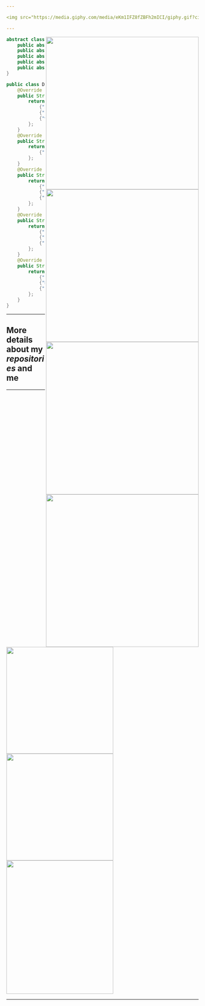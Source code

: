 ```yaml
---

<img src="https://media.giphy.com/media/eKm1IFZ8fZBFh2mICI/giphy.gif?cid=ecf05e47khxx6mqb70utl6tjo279ftcgy5395i9opl9kqy9q&ep=v1_gifs&rid=giphy.gif&ct=ts" width="280" height="100"></img><img src="https://media.giphy.com/media/eKm1IFZ8fZBFh2mICI/giphy.gif?cid=ecf05e47khxx6mqb70utl6tjo279ftcgy5395i9opl9kqy9q&ep=v1_gifs&rid=giphy.gif&ct=ts" width="280" height="100"></img><img src="https://media.giphy.com/media/eKm1IFZ8fZBFh2mICI/giphy.gif?cid=ecf05e47khxx6mqb70utl6tjo279ftcgy5395i9opl9kqy9q&ep=v1_gifs&rid=giphy.gif&ct=ts" width="280" height="100"></img>

---
```

<img align="right" src="https://media.giphy.com/media/qMA60yQ2fUkXzm7WD2/giphy.gif?cid=ecf05e47i13dl3ixlq1ju3gpdul4qvf85la5ez7kfk460ngp&ep=v1_gifs&rid=giphy.gif&ct=s" width="400"></img>
<img align="right" src="https://profile-counter.glitch.me/drunksweet/count.svg" width="400"></img>
<img align="right" src="https://github-readme-stats.vercel.app/api?username=drunksweet&show_icons=true&theme=gruvbox" width="400"></img>
<img align="right" src="https://github-readme-activity-graph.vercel.app/graph?username=drunksweet&theme=gruvbox" width="400"></img>

```java
abstract class SuperCoder{
    public abstract string[][] programingSkills{};
    public abstract string[][] softwareSkills{};
    public abstract string[][] frontend{};
    public abstract string[][] android{};
    public abstract string[][] ios{};
}

public class Drunksweet extends SuperCoder {
    @Override
    public String[][] programmingSkills() {
        return new String[][]{
            {"Java", "Python", "C++","JavaScript"},
            {"blog", "design_patterns", "Git", "Vim"},
            {"windows", "android", "macos", "ubuntu"}
        };
    }
    @Override
    public String[][] softwareSkills() {
        return new String[][]{
            {"blog", "design_patterns", "Git", "Vim"},
        };
    }
    @Override
    public String[] frontend() {
        return new String[][]{
            {"javascript", "css", "html"},
            {"react", "npm"},
            {"vscode", "webstorm"}
        };
    }
    @Override
    public String[] android() {
        return new String[][]{
            {"java", "kotlin"},
            {"OOP","MVC","xml","JVM"},
            {"android_studio","IntelliJ_IDEA"}
        };
    }
    @Override
    public String[] ios() {
        return new String[][]{
            {"swift"},
            {"MVVM"},
            {"xcode"}
        };
    }
}
```


---
## More details about my ***repositories*** and me
<!--

<p>
  <img src="https://streak-stats.demolab.com?user=drunksweet&theme=merko&hide_border=true&border_radius=10&date_format=%5BY.%5Dn.j"></img>
  
</p>

![Top Langs](https://github-readme-stats.vercel.app/api/top-langs/?username=drunksweet&layout=compact&theme=white)
-->



<!--
<img src="https://github-readme-activity-graph.vercel.app/graph?username=drunksweet&theme=gruvbox&hide_border=true&border_radius=1" width="1000"></img>
-->

<!--### This is my ⚡ ***SKILL TREE*** ⚡

![java](https://img.shields.io/badge/Java-ED8B00?style=for-the-badge&logo=javase&logoColor=white)
![python](https://img.shields.io/badge/Python-3776AB?style=for-the-badge&logo=python&logoColor=white)
![golang](https://img.shields.io/badge/Go-00ADD8?style=for-the-badge&logo=go&logoColor=white)
![c++](https://img.shields.io/badge/C++-00599C?style=for-the-badge&logo=cplusplus&logoColor=white)
![swift](https://img.shields.io/badge/swift-ff7500?style=for-the-badge&logo=swift&logoColor=white)



![JavaScript](https://img.shields.io/badge/Javascript-ffd500?style=for-the-badge&logo=javascript&logoColor=black)
![css3](https://img.shields.io/badge/CSS-0099e6?style=for-the-badge&logo=css3&logoColor=white)
![html5](https://img.shields.io/badge/HTML-ff5500?style=for-the-badge&logo=html5&logoColor=white)

![Ubuntu](https://img.shields.io/badge/Ubuntu-FF4444?style=for-the-badge&logo=ubuntu&logoColor=white)
![Latex](https://img.shields.io/badge/Latex-20B2AA?style=for-the-badge&logo=latex&logoColor=white)
![markdown](https://img.shields.io/badge/Markdown-000000?style=for-the-badge&logo=markdown&logoColor=white)
-->

<!--
![ROS](https://img.shields.io/badge/ROS-191970?style=for-the-badge&logo=ros&logoColor=white)
![ArduPilot](https://img.shields.io/badge/ArduPilot-000000?style=for-the-badge&logo=ardupilot&logoColor=white)
-->

<!--
### This is my favorite ⚡ ***IDE*** ⚡
![vs](https://img.shields.io/badge/Visual_Studio-5C2D91?style=for-the-badge&logo=vs&logoColor=white)
![vs](https://img.shields.io/badge/Visual_Studio_Code-0078D4?style=for-the-badge&logo=visual%20studio%20code&logoColor=white)
-->

<!--![javaidea](https://img.shields.io/badge/IntelliJ_IDEA-000000.svg?style=for-the-badge&logo=intellij-idea&logoColor=White)
![as](https://img.shields.io/badge/Android_Studio-3DDC84?style=for-the-badge&logo=android-studio&logoColor=white)
![Obsidian](https://img.shields.io/badge/obsidian-7c3aed?style=for-the-badge&logo=obsidian&logoColor=black)
-->

<!--![Clion](https://img.shields.io/badge/CLion-000000?style=for-the-badge&logo=clion&logoColor=white)-->

---

<img src="https://media.giphy.com/media/NsdzTDwJpM7dQNmLjR/giphy.gif?cid=ecf05e47i13dl3ixlq1ju3gpdul4qvf85la5ez7kfk460ngp&ep=v1_gifs&rid=giphy.gif&ct=s" width="280"></img><img src="https://media.giphy.com/media/SUX1TQHpE69rSX01DU/giphy.gif?cid=ecf05e47i13dl3ixlq1ju3gpdul4qvf85la5ez7kfk460ngp&ep=v1_gifs&rid=giphy.gif&ct=s" width="280"></img><img src="https://media.giphy.com/media/SaJMubXW9W5tEfmBAP/giphy.gif?cid=ecf05e47khxx6mqb70utl6tjo279ftcgy5395i9opl9kqy9q&ep=v1_gifs&rid=giphy.gif&ct=s" width="280" height="350"></img>

---


<!--
### More personal informations
👣**This is my personal blog to share my thought and sight [MyBlog](https://drunksweet.github.io/)**
### ✨ The number of ***VISITORS*** (of course include myself🤔) ✨
<img src="https://media.giphy.com/media/mVWFDI1t56KLuzgWav/giphy.gif"></img>
-->


<!-- 
🌻[CSDN](https://blog.csdn.net/2301_80272161?spm=1000.2115.3001.5343) 
-->

<!--
**drunksweet/drunksweet** is a ✨ _special_ ✨ repository because its `README.md` (this file) appears on your GitHub profile.

Here are some ideas to get you started:

- 🔭 I’m currently working on ...
- 🌱 I’m currently learning ...
- 👯 I’m looking to collaborate on ...
- 🤔 I’m looking for help with ...
- 💬 Ask me about ...
- 📫 How to reach me: ...
- 😄 Pronouns: ...
- ⚡ Fun fact: ...
- ![](https://starchart.cc/drunksweet/tangjava.svg)
https://profile-counter.glitch.me/drunksweet/count.svg
-->
